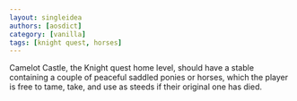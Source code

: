 ```yaml
---
layout: singleidea
authors: [aosdict]
category: [vanilla]
tags: [knight quest, horses]
---
```

Camelot Castle, the Knight quest home level, should have a stable containing a
couple of peaceful saddled ponies or horses, which the player is free to tame,
take, and use as steeds if their original one has died.
